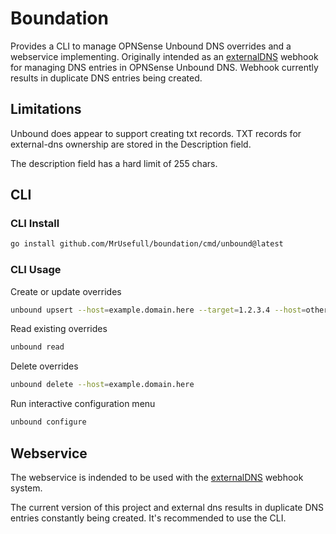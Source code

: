 # Boundation

Provides a CLI to manage OPNSense Unbound DNS overrides and a webservice implementing.
Originally intended as an [externalDNS](https://github.com/kubernetes-sigs/external-dns) webhook for managing DNS entries in OPNSense Unbound DNS. Webhook currently results in duplicate DNS entries being created.

## Limitations

Unbound does appear to support creating txt records. TXT records for external-dns ownership are stored in the Description field.

The description field has a hard limit of 255 chars.

## CLI

### CLI Install

```bash
go install github.com/MrUsefull/boundation/cmd/unbound@latest
```

### CLI Usage

Create or update overrides

```bash
unbound upsert --host=example.domain.here --target=1.2.3.4 --host=other.host.com --target=5.6.7.8
```

Read existing overrides

```bash
unbound read
```

Delete overrides

```bash
unbound delete --host=example.domain.here
```

Run interactive configuration menu

```bash
unbound configure
```

## Webservice

The webservice is indended to be used with the [externalDNS](https://github.com/kubernetes-sigs/external-dns) webhook system.

The current version of this project and external dns results in duplicate DNS entries constantly being created. It's recommended to use the CLI.
